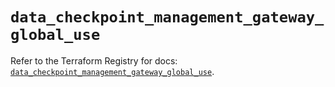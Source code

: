 # `data_checkpoint_management_gateway_global_use`

Refer to the Terraform Registry for docs: [`data_checkpoint_management_gateway_global_use`](https://registry.terraform.io/providers/checkpointsw/checkpoint/2.11.0/docs/data-sources/management_gateway_global_use).
